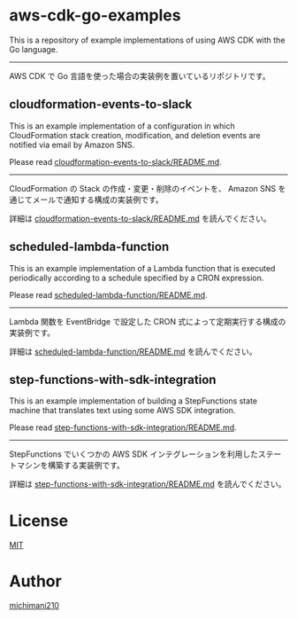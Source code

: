 aws-cdk-go-examples
===

This is a repository of example implementations of using AWS CDK with the Go language.

---

AWS CDK で Go 言語を使った場合の実装例を置いているリポジトリです。

## cloudformation-events-to-slack

This is an example implementation of a configuration in which CloudFormation stack creation, modification, and deletion events are notified via email by Amazon SNS.

Please read [cloudformation-events-to-slack/README.md](https://github.com/michimani/aws-cdk-go-examples/blob/main/cloudformation-events-to-slack).

--- 

CloudFormation の Stack の作成・変更・削除のイベントを、 Amazon SNS を通じてメールで通知する構成の実装例です。

詳細は [cloudformation-events-to-slack/README.md](https://github.com/michimani/aws-cdk-go-examples/blob/main/cloudformation-events-to-slack) を読んでください。

## scheduled-lambda-function

This is an example implementation of a Lambda function that is executed periodically according to a schedule specified by a CRON expression.

Please read [scheduled-lambda-function/README.md](https://github.com/michimani/aws-cdk-go-examples/blob/main/scheduled-lambda-function).

---

Lambda 関数を EventBridge で設定した CRON 式によって定期実行する構成の実装例です。

詳細は [scheduled-lambda-function/README.md](https://github.com/michimani/aws-cdk-go-examples/blob/main/scheduled-lambda-function) を読んでください。

## step-functions-with-sdk-integration

This is an example implementation of building a StepFunctions state machine that translates text using some AWS SDK integration.

Please read [step-functions-with-sdk-integration/README.md](https://github.com/michimani/aws-cdk-go-examples/blob/main/step-functions-with-sdk-integration).

---

StepFunctions でいくつかの AWS SDK インテグレーションを利用したステートマシンを構築する実装例です。

詳細は [step-functions-with-sdk-integration/README.md](https://github.com/michimani/aws-cdk-go-examples/blob/main/step-functions-with-sdk-integration) を読んでください。

# License

[MIT](https://github.com/michimani/aws-cdk-go-examples/blob/main/LICENSE)

# Author

[michimani210](https://twitter.com/michimani210)